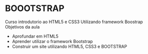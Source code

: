 # BOOOTSTRAP
Curso introdutorio ao HTML5 e CSS3
Utilizando framework Boostrap
Objetivos da aula
- Aprofundar em HTML5
- Aprender utilizar o framework Bootstrap
- Construir um site utilizando HTML5, CSS3 e BOOTSTRAP


